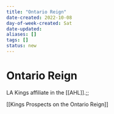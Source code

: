 ```yaml
---
title: "Ontario Reign"
date-created: 2022-10-08
day-of-week-created: Sat
date-updated: 
aliases: []
tags: []
status: new
---
```


# Ontario Reign

LA Kings affiliate in the [[AHL]].;;

[[Kings Prospects on the Ontario Reign]]
